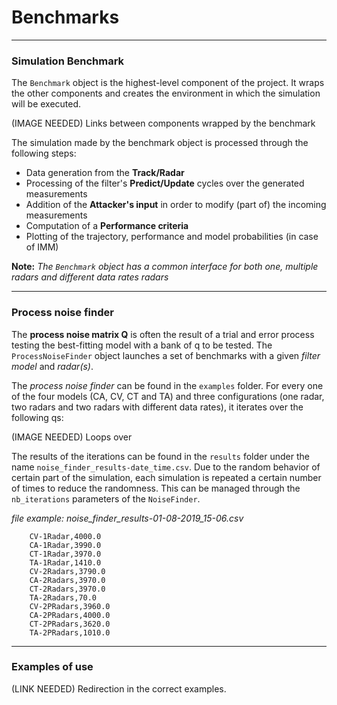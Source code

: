 # Benchmarks

---

### Simulation Benchmark
The `Benchmark` object is the highest-level component of the project.
It wraps the other components and creates the environment in which
the simulation will be executed.  

(IMAGE NEEDED) Links between components wrapped by the benchmark

The simulation made by the benchmark object is processed through the
following steps:
* Data generation from the **Track/Radar**
* Processing of the filter's **Predict/Update** cycles over the generated measurements
* Addition of the **Attacker's input** in order to modify (part of) the incoming measurements
* Computation of a **Performance criteria**
* Plotting of the trajectory, performance and model probabilities (in case of IMM)

**Note:** *The `Benchmark` object has a common interface for both one,
multiple radars and different data rates radars*

---

### Process noise finder

The **process noise matrix Q** is often the result of a trial and error
process testing the best-fitting model with a bank of q to be tested. The
`ProcessNoiseFinder` object launches a set of benchmarks with a given
*filter model* and *radar(s)*.

The *process noise finder* can be found in the `examples` folder. For every
one of the four models (CA, CV, CT and TA) and three configurations
(one radar, two radars and two radars with different data rates), it
 iterates over the following qs:

(IMAGE NEEDED) Loops over

The results of the iterations can be found in the `results` folder under
the name `noise_finder_results-date_time.csv`. Due to the random behavior
of certain part of the simulation, each simulation is repeated a certain
number of times to reduce the randomness. This can be managed through
the `nb_iterations` parameters of the `NoiseFinder`.

*file example: noise_finder_results-01-08-2019_15-06.csv*
```csv
    CV-1Radar,4000.0
    CA-1Radar,3990.0
    CT-1Radar,3970.0
    TA-1Radar,1410.0
    CV-2Radars,3790.0
    CA-2Radars,3970.0
    CT-2Radars,3970.0
    TA-2Radars,70.0
    CV-2PRadars,3960.0
    CA-2PRadars,4000.0
    CT-2PRadars,3620.0
    TA-2PRadars,1010.0
```

---

### Examples of use

(LINK NEEDED) Redirection in the correct examples.


[benchmark]:https://
[q_values]:https://
